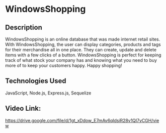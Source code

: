 # WindowsShopping 

## Description 
WindowsShopping is an online database that was made internet retail sites. With WindowsShopping, the user can display categories, products and tags for their merchandise all in one place. They can create, update and delete items with a few clicks of a button. WindowsShopping is perfect for keeping track of what stock your company has and knowing what you need to buy more of to keep your customers happy. Happy shopping! 

## Technologies Used
JavaScript, Node.js, Express.js, Sequelize

## Video Link: 

https://drive.google.com/file/d/1gt_xDdow_E7mAv6qIdsiR28v1QI7yCGH/view
